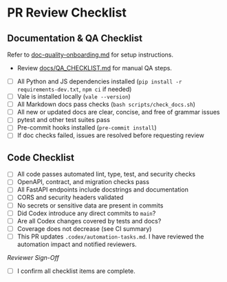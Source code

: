 # PR Review Checklist

## Documentation & QA Checklist

Refer to [doc-quality-onboarding.md](../docs/doc-quality-onboarding.md) for setup instructions.
- Review [docs/QA_CHECKLIST.md](../docs/QA_CHECKLIST.md) for manual QA steps.

- [ ] All Python and JS dependencies installed (`pip install -r requirements-dev.txt`, `npm ci` if needed)
- [ ] Vale is installed locally (`vale --version`)
- [ ] All Markdown docs pass checks (`bash scripts/check_docs.sh`)
- [ ] All new or updated docs are clear, concise, and free of grammar issues
- [ ] pytest and other test suites pass
- [ ] Pre-commit hooks installed (`pre-commit install`)
- [ ] If doc checks failed, issues are resolved before requesting review

## Code Checklist

- [ ] All code passes automated lint, type, test, and security checks
- [ ] OpenAPI, contract, and migration checks pass
- [ ] All FastAPI endpoints include docstrings and documentation
- [ ] CORS and security headers validated
- [ ] No secrets or sensitive data are present in commits
- [ ] Did Codex introduce any direct commits to `main`?
- [ ] Are all Codex changes covered by tests and docs?
- [ ] Coverage does not decrease (see CI summary)
- [ ] This PR updates `.codex/automation-tasks.md`. I have reviewed the automation impact and notified reviewers.

_Reviewer Sign-Off_
- [ ] I confirm all checklist items are complete.
